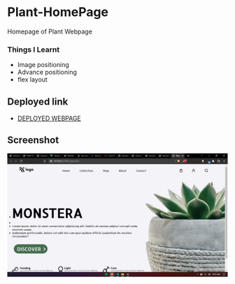 # Plant-HomePage

Homepage of Plant Webpage

### Things I Learnt
- Image positioning
- Advance positioning
- flex layout

## Deployed link
- [DEPLOYED WEBPAGE](https://pplant.netlify.app/)

## Screenshot
![deployerlink](Project%206%20Output.jpg)
